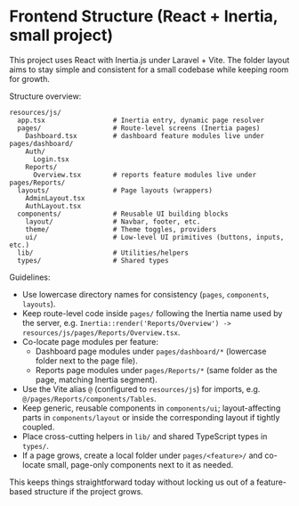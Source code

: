 # Frontend Structure (React + Inertia, small project)

This project uses React with Inertia.js under Laravel + Vite. The folder layout aims to stay simple and consistent for a small codebase while keeping room for growth.

Structure overview:

```
resources/js/
  app.tsx                 # Inertia entry, dynamic page resolver
  pages/                  # Route-level screens (Inertia pages)
    Dashboard.tsx         # dashboard feature modules live under pages/dashboard/
    Auth/
      Login.tsx
    Reports/
      Overview.tsx        # reports feature modules live under pages/Reports/
  layouts/                # Page layouts (wrappers)
    AdminLayout.tsx
    AuthLayout.tsx
  components/             # Reusable UI building blocks
    layout/               # Navbar, footer, etc.
    theme/                # Theme toggles, providers
    ui/                   # Low-level UI primitives (buttons, inputs, etc.)
  lib/                    # Utilities/helpers
  types/                  # Shared types
```

Guidelines:

- Use lowercase directory names for consistency (`pages`, `components`, `layouts`).
- Keep route-level code inside `pages/` following the Inertia name used by the server, e.g. `Inertia::render('Reports/Overview') -> resources/js/pages/Reports/Overview.tsx`.
- Co-locate page modules per feature:
  - Dashboard page modules under `pages/dashboard/*` (lowercase folder next to the page file).
  - Reports page modules under `pages/Reports/*` (same folder as the page, matching Inertia segment).
- Use the Vite alias `@` (configured to `resources/js`) for imports, e.g. `@/pages/Reports/components/Tables`.
- Keep generic, reusable components in `components/ui`; layout-affecting parts in `components/layout` or inside the corresponding layout if tightly coupled.
- Place cross-cutting helpers in `lib/` and shared TypeScript types in `types/`.
- If a page grows, create a local folder under `pages/<feature>/` and co-locate small, page-only components next to it as needed.

This keeps things straightforward today without locking us out of a feature-based structure if the project grows.
